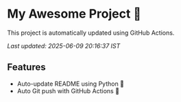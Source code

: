 # My Awesome Project 🚀

This project is automatically updated using GitHub Actions.

_Last updated: 2025-06-09 20:16:37 IST_

## Features
- Auto-update README using Python 🐍
- Auto Git push with GitHub Actions 🤖
